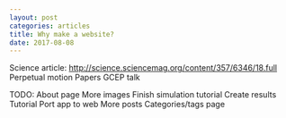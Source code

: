 ```yaml
---
layout: post
categories: articles
title: Why make a website?
date: 2017-08-08
---
```


Science article: http://science.sciencemag.org/content/357/6346/18.full
Perpetual motion
Papers
GCEP talk

TODO:
About page
More images
Finish simulation tutorial
Create results Tutorial
Port app to web
More posts
Categories/tags page
